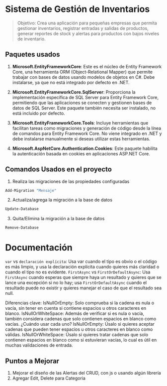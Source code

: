 # Sistema de Gestión de Inventarios
> Objetivo: Crea una aplicación para pequeñas empresas que permita gestionar inventarios, registrar entradas y salidas de productos, generar reportes de stock y alertas para productos con bajos niveles de inventario. 

## Paquetes usados
1. **Microsoft.EntityFrameworkCore**: Este es el núcleo de Entity Framework Core, una herramienta ORM (Object-Relational Mapper) que permite trabajar con bases de datos usando modelos de objetos en C#. Debe instalarse, ya que no está integrado por defecto en .NET.

2. **Microsoft.EntityFrameworkCore.SqlServer**: Proporciona la implementación específica de SQL Server para Entity Framework Core, permitiendo que las aplicaciones se conecten y gestionen bases de datos de SQL Server. Este paquete también necesita ser instalado, no está incluido por defecto.

3. **Microsoft.EntityFrameworkCore.Tools**: Incluye herramientas que facilitan tareas como migraciones y generación de código desde la línea de comandos para Entity Framework Core. No viene integrado en .NET y debe instalarse manualmente si deseas utilizar estas herramientas.

4. **Microsoft.AspNetCore.Authentication.Cookies**: Este paquete habilita la autenticación basada en cookies en aplicaciones ASP.NET Core.

## Comandos Usados en el proyecto
1. Realiza las migraciones de las propiedades configuradas
```bash
Add-Migration "Mensaje"
```

2. Actualiza/agrega la migración a la base de datos
```bash
Update-Database
```
3. Quita/Elimina la migración a la base de datos
```bash
Remove-Database
```


# Documentación


```var``` vs ```declaración explícita```: Usa var cuando el tipo es obvio o el código es más limpio, y usa la declaración explícita cuando quieres más claridad o cuando el tipo no es evidente.
```FirstAsync``` vs ```FirstOrDefaultAsync```: Usa ```FirstAsync``` cuando esperas que siempre haya un resultado y quieres que se lance una excepción si no lo hay; usa ```FirstOrDefaultAsync``` cuando el resultado puede no existir y quieres manejar el caso de que el resultado sea null.

Diferencias clave:
IsNullOrEmpty: Solo comprueba si la cadena es nula o vacía, sin tener en cuenta si contiene espacios u otros caracteres en blanco.
IsNullOrWhiteSpace: Además de verificar si es nula o vacía, también considera cadenas que solo contienen espacios en blanco como vacías.
¿Cuándo usar cada uno?
IsNullOrEmpty: Úsalo si quieres aceptar cadenas que pueden tener espacios u otros caracteres en blanco como válidas.
IsNullOrWhiteSpace: Úsalo si quieres tratar cadenas que solo contienen espacios en blanco como si estuvieran vacías, lo cual es útil en muchas validaciones de entrada.

## Puntos a Mejorar
1. Mejorar el diseño de las Alertas del CRUD, con js o usando algún librería
2. Agregar Edit, Delete para Categoria
